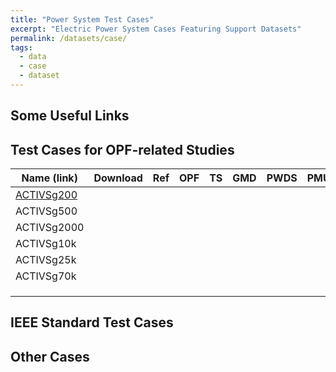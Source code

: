 ```yaml
---
title: "Power System Test Cases"
excerpt: "Electric Power System Cases Featuring Support Datasets"
permalink: /datasets/case/
tags:
  - data
  - case
  - dataset
---
```


## Some Useful Links


## Test Cases for OPF-related Studies

| Name (link) | Download | Ref | OPF | TS | GMD | PWDS | PMU | Wind | Solar | DG | Others | Notes |
|-------------|----------|-----|-----|----|-----|------|-----|------|-------|----|--------|-------|
| [ACTIVSg200](https://electricgrids.engr.tamu.edu/electric-grid-test-cases/activsg200/) |          |     |     |    |     |      |     |      |       |    |        |       |
| ACTIVSg500 |          |     |     |    |     |      |     |      |       |    |        |       |
| ACTIVSg2000 |          |     |     |    |     |      |     |      |       |    |        |       |
| ACTIVSg10k |          |     |     |    |     |      |     |      |       |    |        |       |
| ACTIVSg25k |          |     |     |    |     |      |     |      |       |    |        |       |
| ACTIVSg70k |          |     |     |    |     |      |     |      |       |    |        |       |
|             |          |     |     |    |     |      |     |      |       |    |        |       |
|             |          |     |     |    |     |      |     |      |       |    |        |       |
|             |          |     |     |    |     |      |     |      |       |    |        |       |


## IEEE Standard Test Cases


## Other Cases